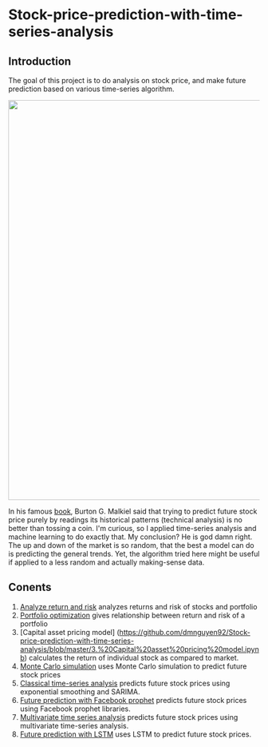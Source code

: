 # Stock-price-prediction-with-time-series-analysis

## Introduction

The goal of this project is to do analysis on stock price, and make future prediction based on various time-series algorithm.

<img src="https://github.com/dmnguyen92/Stock-price-prediction-with-time-series-analysis/blob/master/exponential_smoothing.png" width="800px" >

In his famous [book](https://www.goodreads.com/book/show/900892.A_Random_Walk_Down_Wall_Street?ac=1&from_search=true&qid=orAUTL55ZJ&rank=1), Burton G. Malkiel said that trying to predict future stock price purely by readings its historical patterns (technical analysis) is no better than tossing a coin. I'm curious, so I applied time-series analysis and machine learning to do exactly that. My conclusion? He is god damn right. The up and down of the market is so random, that the best a model can do is predicting the general trends. Yet, the algorithm tried here might be useful if applied to a less random and actually making-sense data.

## Conents
1. [Analyze return and risk](https://github.com/dmnguyen92/Stock-price-prediction-with-time-series-analysis/blob/master/1.%20Analyze%20Return%20and%20Risk.ipynb) analyzes returns and risk of stocks and portfolio
2. [Portfolio optimization](https://github.com/dmnguyen92/Stock-price-prediction-with-time-series-analysis/blob/master/2.%20Portfolio%20optimization.ipynb) gives relationship between return and risk of a portfolio
3. [Capital asset pricing model] (https://github.com/dmnguyen92/Stock-price-prediction-with-time-series-analysis/blob/master/3.%20Capital%20asset%20pricing%20model.ipynb) calculates the return of individual stock as compared to market.
4. [Monte Carlo simulation](https://github.com/dmnguyen92/Stock-price-prediction-with-time-series-analysis/blob/master/4.%20Montecarlo%20simulation.ipynb) uses Monte Carlo simulation to predict future stock prices
5. [Classical time-series analysis](https://github.com/dmnguyen92/Stock-price-prediction-with-time-series-analysis/blob/master/5.%20Classical%20time%20series%20analysis.ipynb) predicts future stock prices using exponential smoothing and SARIMA.
6. [Future prediction with Facebook prophet](https://github.com/dmnguyen92/Stock-price-prediction-with-time-series-analysis/blob/master/6.%20Future%20prediction%20with%20Facebook%20prophet.ipynb) predicts future stock prices using Facebook prophet libraries.
7. [Multivariate time series analysis](https://github.com/dmnguyen92/Stock-price-prediction-with-time-series-analysis/blob/master/7.%20Multivariate%20time%20series%20analysis.ipynb) predicts future stock prices using multivariate time-series analysis.
8. [Future prediction with LSTM](https://github.com/dmnguyen92/Stock-price-prediction-with-time-series-analysis/blob/master/8.%20Future%20prediction%20with%20LSTM.ipynb) uses LSTM to predict future stock prices.
